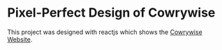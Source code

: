 # Pixel-Perfect Design of Cowrywise

This project was designed with reactjs which shows the [Cowrywise Website](https://cowrywise.com/).

